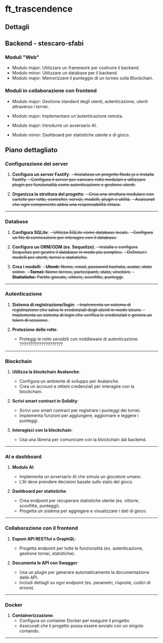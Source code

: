 # ft_trascendence

## Dettagli

## Backend - stescaro-sfabi

### Moduli "Web"

- Modulo major: Utilizzare un framework per costruire il backend.  
- Modulo minor: Utilizzare un database per il backend.
- Modulo major: Memorizzare il punteggio di un torneo sulla Blockchain.  


### Moduli in collaborazione con frontend
- Modulo major: Gestione standard degli utenti, autenticazione, utenti attraverso i tornei.
- Modulo major: Implementare un'autenticazione remota.

- Modulo major: Introdurre un avversario AI.
- Modulo minor: Dashboard per statistiche utente e di gioco.

## Piano dettagliato

### Configurazione del server

1. **Configura un server Fastify**:
   ~~- Inizializza un progetto Node.js e installa Fastify.~~
   ~~- Configura il server per caricare rotte modulari e utilizzare plugin per funzionalità come autenticazione e gestione utenti.~~

2. **Organizza la struttura del progetto**:
   ~~- Crea una struttura modulare con cartelle per rotte, controller, servizi, modelli, plugin e utilità.~~
   ~~- Assicurati che ogni componente abbia una responsabilità chiara.~~

---

### Database
1. **Configura SQLite**:
   ~~- Utilizza SQLite come database locale.~~
   ~~- Configura un file di connessione per interagire con il database.~~

2. **Configura un ORM/ODM (es. Sequelize)**:
   ~~- Installa e configura Sequelize per gestire il database in modo più semplice.~~
   ~~- Definisci i modelli per utenti, tornei e statistiche.~~

3. **Crea i modelli**:
   ~~- **Utenti**: Nome, email, password hashata, avatar, stato online.~~
   ~~- **Tornei**: Nome torneo, partecipanti, stato, vincitore.~~
   ~~- **Statistiche**: Partite giocate, vittorie, sconfitte, punteggi.~~

---

### Autenticazione
1. **Sistema di registrazione/login**:
   ~~- Implementa un sistema di registrazione che salva le credenziali degli utenti in modo sicuro.~~
   ~~- Implementa un sistema di login che verifica le credenziali e genera un token di sessione.~~

2. **Protezione delle rotte**:
   - Proteggi le rotte sensibili con middleware di autenticazione.   ????????????????????

---

### Blockchain
1. **Utilizza la blockchain Avalanche**:
   - Configura un ambiente di sviluppo per Avalanche.
   - Crea un account e ottieni credenziali per interagire con la blockchain.

2. **Scrivi smart contract in Solidity**:
   - Scrivi uno smart contract per registrare i punteggi dei tornei.
   - Implementa funzioni per aggiungere, aggiornare e leggere i punteggi.

3. **Interagisci con la blockchain**:
   - Usa una libreria per comunicare con la blockchain dal backend.

---

### AI e dashboard
1. **Modulo AI**:
   - Implementa un avversario AI che simula un giocatore umano.
   - L'AI deve prendere decisioni basate sullo stato del gioco.

2. **Dashboard per statistiche**:
   - Crea endpoint per recuperare statistiche utente (es. vittorie, sconfitte, punteggi).
   - Progetta un sistema per aggregare e visualizzare i dati di gioco.

---

### Collaborazione con il frontend
1. **Esponi API RESTful o GraphQL**:
   - Progetta endpoint per tutte le funzionalità (es. autenticazione, gestione tornei, statistiche).

2. **Documenta le API con Swagger**:
   - Usa un plugin per generare automaticamente la documentazione delle API.
   - Includi dettagli su ogni endpoint (es. parametri, risposte, codici di errore).

---

### Docker
1. **Containerizzazione**:
   - Configura un container Docker per eseguire il progetto.
   - Assicurati che il progetto possa essere avviato con un singolo comando.

---